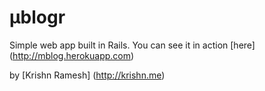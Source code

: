 # μblogr

Simple web app built in Rails. You can see it in action [here] (http://mblog.herokuapp.com)

by [Krishn Ramesh] (http://krishn.me)
